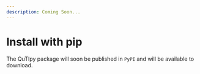 ```yaml
---
description: Coming Soon...
---
```


# Install with pip

The QuTIpy package will soon be published in `PyPI` and will be available to download.

